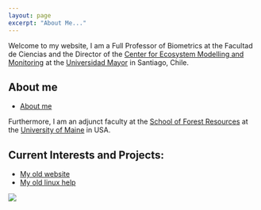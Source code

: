 ```yaml
---
layout: page
excerpt: "About Me..."
---
```


Welcome to my website, I am a Full Professor of Biometrics at the Facultad de Ciencias and the Director of the [Center for Ecosystem Modelling and Monitoring](https://cem.umayor.cl) at the [Universidad Mayor](https://umayor.cl) in Santiago, Chile.

 
## About me
- [About me](./about.md)

Furthermore, I am an adjunct faculty at the [School of Forest Resources](https://forest.umaine.edu) at the [University of Maine](https://umaine.edu) in USA.

## Current Interests and Projects:

- [My old website](https://cseljatib.wixsite.com/biometria)
- [My old linux help](http://biometria.ufro.cl/myLinuxHelp/)

![](images/droneYo.JPG)
